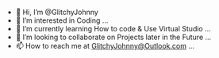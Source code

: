 - 👋 Hi, I’m @GlitchyJohnny
- 👀 I’m interested in Coding ...
- 🌱 I’m currently learning How to code & Use Virtual Studio ...
- 💞️ I’m looking to collaborate on Projects later in the Future ...
- 📫 How to reach me at GlitchyJohnny@Outlook.com ...

<!---
GlitchyJohnny/GlitchyJohnny is a ✨ special ✨ repository because its `README.md` (this file) appears on your GitHub profile.
You can click the Preview link to take a look at your changes.
--->
